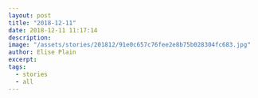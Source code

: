 ```yaml
---
layout: post
title: "2018-12-11"
date: 2018-12-11 11:17:14
description: 
image: "/assets/stories/201812/91e0c657c76fee2e8b75b028304fc683.jpg"
author: Elise Plain
excerpt: 
tags: 
  - stories
  - all
---
```



<p></p>
